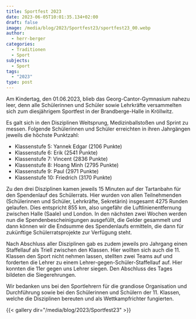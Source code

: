```yaml
---
title: Sportfest 2023
date: 2023-06-05T10:01:35.134+02:00
draft: false
image: /media/blog/2023/Sportfest23/sportfest23_00.webp
author:
  - herr-berger
categories:
  - Traditionen
  - Sport
subjects:
  - Sport
tags:
  - "2023"
type: post
---
```

Am Kindertag, den 01.06.2023, blieb das Georg-Cantor-Gymnasium nahezu leer, denn alle Schülerinnen und Schüler sowie Lehrkräfte versammelten sich zum diesjährigem Sportfest in der Brandberge-Halle in Kröllwitz.

Es galt sich in den Disziplinen Weitsprung, Medizinballstoßen und Sprint zu messen. Folgende Schülerinnen und Schüler erreichten in ihren Jahrgängen jeweils die höchste Punktzahl:

- Klassenstufe 5: Yannek Edgar (2106 Punkte)
- Klassenstufe 6: Erik (2541 Punkte)
- Klassenstufe 7: Vincent (2836 Punkte)
- Klassenstufe 8: Hoang Minh (2795 Punkte)
- Klassenstufe 9: Paul (2971 Punkte)
- Klassenstufe 10: Friedrich (3170 Punkte)

Zu den drei Disziplinen kamen jeweils 15 Minuten auf der Tartanbahn für den Spendenlauf des Schülerrats. Hier wurden von allen Teilnehmenden (Schülerinnen und Schüler, Lehrkräfte, Sekretärin) insgesamt 4275 Runden gelaufen. Dies entspricht 855 km, also ungefähr die Luftlinienentfernung zwischen Halle (Saale) und London. In den nächsten zwei Wochen werden nun die Spendenbescheinigungen ausgefüllt, die Gelder gesammelt und dann können wir die Endsumme des Spendenlaufs ermitteln, die dann für zukünftige Schülerratsprojekte zur Verfügung steht.

Nach Abschluss aller Disziplinen gab es zudem jeweils pro Jahrgang einen Staffellauf als Triell zwischen den Klassen. Hier wollten sich auch die 11. Klassen den Sport nicht nehmen lassen, stellten zwei Teams auf und forderten die Lehrer zu einem Lehrer-gegen-Schüler-Staffellauf auf. Hier konnten die 11er gegen uns Lehrer siegen. Den Abschluss des Tages bildeten die Siegerehrungen.

Wir bedanken uns bei den Sportlehrern für die grandiose Organisation und Durchführung sowie bei den Schülerinnen und Schülern der 11. Klassen, welche die Disziplinen bereuten und als Wettkampfrichter fungierten.

{{< gallery dir="/media/blog/2023/Sportfest23" >}}
